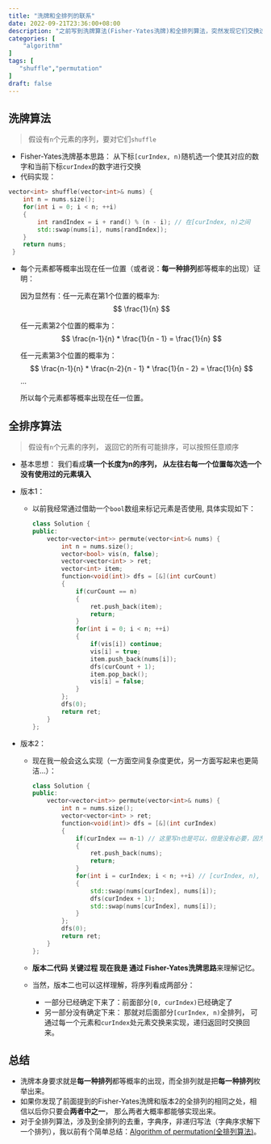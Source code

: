 ```yaml
---
title: "洗牌和全排列的联系"
date: 2022-09-21T23:36:00+08:00
description: "之前写到洗牌算法(Fisher-Yates洗牌)和全排列算法，突然发现它们交换过程惊奇一致。"
categories: [
	"algorithm"
]	
tags: [
   "shuffle","permutation"
]
draft: false
---
```

## 洗牌算法

> 假设有`n`个元素的序列，要对它们`shuffle`

+ Fisher-Yates洗牌基本思路： 从下标`[curIndex, n)`随机选一个使其对应的数字和当前下标`curIndex`的数字进行交换
+ 代码实现：

```cpp
vector<int> shuffle(vector<int>& nums) {
    int n = nums.size();
    for(int i = 0; i < n; ++i) 
    {
        int randIndex = i + rand() % (n - i); // 在[curIndex, n)之间
        std::swap(nums[i], nums[randIndex]);
    }
    return nums;
 }
```
+ 每个元素都等概率出现在任一位置（或者说：**每一种排列**都等概率的出现）证明：

  因为显然有：任一元素在第1个位置的概率为:
  $$
  \frac{1}{n}
  $$
  

  

  任一元素第2个位置的概率为：
  $$
  \frac{n-1}{n} * \frac{1}{n - 1} = \frac{1}{n}
  $$
  

  任一元素第3个位置的概率为：
  $$
  \frac{n-1}{n} * \frac{n-2}{n - 1} * \frac{1}{n - 2} = \frac{1}{n}
  $$
  ...

  所以每个元素都等概率出现在任一位置。

## 全排序算法

> 假设有`n`个元素的序列， 返回它的所有可能排序，可以按照任意顺序

+ 基本思想： 我们看成**填一个长度为n的序列， 从左往右每一个位置每次选一个没有使用过的元素填入**

+ 版本1：

  + 以前我经常通过借助一个`bool`数组来标记元素是否使用, 具体实现如下：

      ```cpp
      class Solution {
      public:
          vector<vector<int>> permute(vector<int>& nums) {
              int n = nums.size();
              vector<bool> vis(n, false);
              vector<vector<int> > ret;
              vector<int> item;
              function<void(int)> dfs = [&](int curCount)
              {
                  if(curCount == n)
                  {
                      ret.push_back(item);
                      return;
                  }
                  for(int i = 0; i < n; ++i)
                  {
                      if(vis[i]) continue;
                      vis[i] = true;
                      item.push_back(nums[i]);
                      dfs(curCount + 1);
                      item.pop_back();
                      vis[i] = false;
                  }
              };
              dfs(0);
              return ret;
          }
      };
      ```

+ 版本2： 
  + 现在我一般会这么实现（一方面空间复杂度更优，另一方面写起来也更简洁...）：

    ```cpp
    class Solution {
    public:
        vector<vector<int>> permute(vector<int>& nums) {
            int n = nums.size();
            vector<vector<int> > ret;
            function<void(int)> dfs = [&](int curIndex)
            {
                if(curIndex == n-1) // 这里写n也是可以，但是没有必要，因为它后面没有其他元素可swap
                {
                    ret.push_back(nums);
                    return;
                }
                for(int i = curIndex; i < n; ++i) // [curIndex, n), 和前面提到的shuffle一致！！！
                {
                    std::swap(nums[curIndex], nums[i]);
                    dfs(curIndex + 1);
                    std::swap(nums[curIndex], nums[i]);
                }
            };
            dfs(0);
            return ret;
        }
    };
    ```
    
  + **版本二代码 关键过程 现在我是 通过 Fisher-Yates洗牌思路**来理解记忆。
  
  + 当然，版本二也可以这样理解，将序列看成两部分：
  
    + 一部分已经确定下来了：前面部分`[0, curIndex)`已经确定了
    + 另一部分没有确定下来： 那就对后面部分`[curIndex, n)`全排列， 可通过每一个元素和`curIndex`处元素交换来实现，递归返回时交换回来。

## 总结

+ 洗牌本身要求就是**每一种排列**都等概率的出现，而全排列就是把**每一种排列**枚举出来。
+ 如果你发现了前面提到的Fisher-Yates洗牌和版本2的全排列的相同之处，相信以后你只要会**两者中之一**， 那么两者大概率都能够实现出来。
+ 对于全排列算法，涉及到全排列的去重，字典序，非递归写法（字典序求解下一个排列），我以前有个简单总结：[Algorithm of permutation(全排列算法)](http://t.csdn.cn/Y7ixU)。

